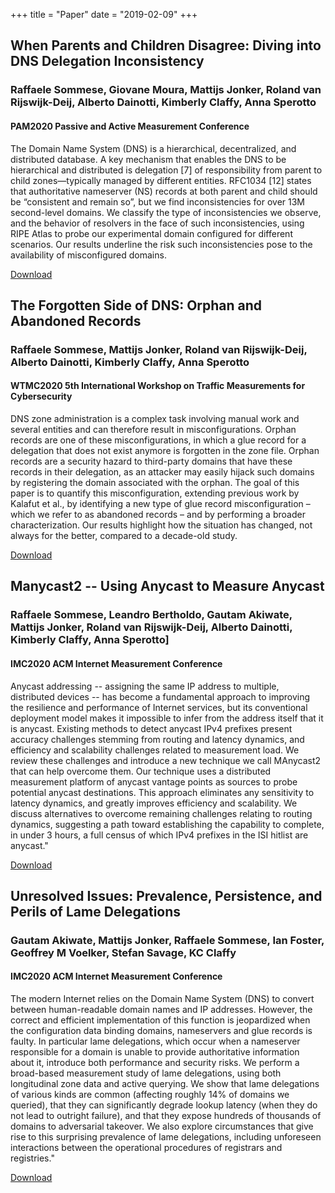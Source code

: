 +++
title = "Paper"
date = "2019-02-09"
+++

## When Parents and Children Disagree: Diving into DNS Delegation Inconsistency

### Raffaele Sommese, Giovane Moura, Mattijs Jonker, Roland van Rijswijk-Deij, Alberto Dainotti, Kimberly Claffy, Anna Sperotto

#### PAM2020 Passive and Active Measurement Conference



The Domain Name System (DNS) is a hierarchical, decentralized, and distributed database. A key mechanism that enables the DNS to be hierarchical and distributed is delegation [7] of responsibility from parent to child zones—typically managed by different entities. RFC1034 [12] states that authoritative nameserver (NS) records at both parent and child should be “consistent and remain so”, but we find inconsistencies for over 13M second-level domains. We classify the type of inconsistencies we observe, and the behavior of resolvers in the face of such inconsistencies, using RIPE Atlas to probe our experimental domain configured for different scenarios. Our results underline the risk such inconsistencies pose to the availability of misconfigured domains.

<a href="https://academia.r4ffy.info/paper/SommesePam2020.pdf">Download</a>

## The Forgotten Side of DNS: Orphan and Abandoned Records

### Raffaele Sommese, Mattijs Jonker, Roland van Rijswijk-Deij, Alberto Dainotti, Kimberly Claffy, Anna Sperotto

#### WTMC2020 5th International Workshop on Traffic Measurements for Cybersecurity 


DNS zone administration is a complex task involving manual work and several entities and can therefore
result in misconfigurations. Orphan records are one of these
misconfigurations, in which a glue record for a delegation
that does not exist anymore is forgotten in the zone file.
Orphan records are a security hazard to third-party domains
that have these records in their delegation, as an attacker
may easily hijack such domains by registering the domain
associated with the orphan. The goal of this paper is to
quantify this misconfiguration, extending previous work by
Kalafut et al., by identifying a new type of glue record
misconfiguration – which we refer to as abandoned records –
and by performing a broader characterization. Our results
highlight how the situation has changed, not always for the
better, compared to a decade-old study.

<a href="https://academia.r4ffy.info/paper/SommeseWTMC2020.pdf">Download</a>

## Manycast2 -- Using Anycast to Measure Anycast
### Raffaele Sommese, Leandro Bertholdo, Gautam Akiwate, Mattijs Jonker, Roland van Rijswijk-Deij, Alberto Dainotti, Kimberly Claffy, Anna Sperotto]
#### IMC2020 ACM Internet Measurement Conference


Anycast addressing -- assigning the same IP address to multiple, 
distributed devices -- has become a fundamental approach to improving
the resilience and performance of Internet services, but its conventional 
deployment model makes it impossible to infer from the address itself 
that it is anycast. Existing methods to detect anycast IPv4 prefixes 
present accuracy challenges stemming from routing and latency dynamics, 
and efficiency and scalability challenges related to measurement load. 
We review these challenges and introduce a new technique we call MAnycast2 
that can help overcome them. Our technique uses a distributed measurement 
platform of anycast vantage points as sources to probe potential anycast 
destinations. This approach eliminates any sensitivity to latency dynamics,
and greatly improves efficiency and scalability. We discuss alternatives
to overcome remaining challenges relating to routing dynamics, suggesting
a path toward establishing the capability to complete, in under 3 hours,
a full census of which IPv4 prefixes in the ISI hitlist are anycast."

<a href="https://academia.r4ffy.info/paper/SommeseIMC2020.pdf">Download</a>


## Unresolved Issues: Prevalence, Persistence, and Perils of Lame Delegations
### Gautam Akiwate, Mattijs Jonker, Raffaele Sommese, Ian Foster, Geoffrey M Voelker, Stefan Savage, KC Claffy
#### IMC2020 ACM Internet Measurement Conference


The modern Internet relies on the Domain Name System (DNS) to convert between human-readable domain names and IP addresses. However, the correct and efficient implementation of this function is jeopardized when the configuration data binding domains, nameservers and glue records is faulty. In particular lame delegations, which occur when a nameserver responsible for a domain is unable to provide authoritative information about it, introduce both performance and security risks. We perform a broad-based measurement study of lame delegations, using both longitudinal zone data and active querying. We show that lame delegations of various kinds are common (affecting roughly 14% of domains we queried), that they can significantly degrade lookup latency (when they do not lead to outright failure), and that they expose hundreds of thousands of domains to adversarial takeover. We also explore circumstances that give rise to this surprising prevalence of lame delegations, including unforeseen interactions between the operational procedures of registrars and registries."

<a href="https://academia.r4ffy.info/paper/AkiwateIMC2020.pdf">Download</a>
